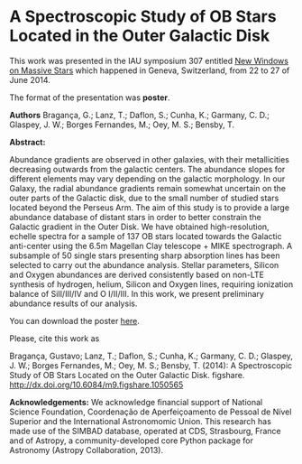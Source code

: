 # A Spectroscopic Study of OB Stars Located in the Outer Galactic Disk


This work was presented in the IAU symposium 307 entitled [New Windows on Massive Stars](http://obswww.unige.ch/Conferences/IAU307/index.html) which happened in Geneva, Switzerland, from 22 to 27 of June 2014.


The format of the presentation was **poster**.

**Authors** Bragança, G.; Lanz, T.; Daflon, S.; Cunha, K.; Garmany, C. D.; 
            Glaspey, J. W.; Borges Fernandes, M.; Oey, M. S.; Bensby, T.

**Abstract:**

Abundance gradients are observed in other galaxies, with their metallicities 
decreasing outwards from the galactic centers. The abundance slopes for different 
elements may vary depending on the galactic morphology. In our Galaxy, the radial 
abundance gradients remain somewhat uncertain on the outer parts of the Galactic 
disk, due to the small number of studied stars located beyond the Perseus Arm. The 
aim of this study is to provide a large abundance database of distant stars in order 
to better constrain the Galactic gradient in the Outer Disk. We have obtained 
high-resolution, echelle spectra for a sample of 137 OB stars located towards the 
Galactic anti-center using the 6.5m Magellan Clay telescope + MIKE spectrograph. A 
subsample of 50 single stars presenting sharp absorption lines has been selected to 
carry out the abundance analysis. Stellar parameters, Silicon and Oxygen abundances 
are derived consistently based on non-LTE synthesis of hydrogen, helium, Silicon and 
Oxygen lines, requiring ionization balance of SiII/III/IV and O I/II/III. In this work, 
we present preliminary abundance results of our analysis.


You can download the poster [here](http://dx.doi.org/10.6084/m9.figshare.1050565).


Please, cite this work as

Bragança, Gustavo; Lanz, T.; Daflon, S.; Cunha, K.; Garmany, C. D.; Glaspey, J. W.; Borges Fernandes, M.; Oey, M. S.; Bensby, T. (2014): A Spectroscopic Study of OB Stars Located on the Outer Galactic Disk. figshare. 
http://dx.doi.org/10.6084/m9.figshare.1050565


**Acknowledgements:**
We acknowledge financial support of National Science Foundation, Coordenação de Aperfeiçoamento de Pessoal de Nível Superior
 and the International Astronomomic Union. This research has made use of the SIMBAD database,
operated at CDS, Strasbourg, France and of Astropy, a community-developed core Python package for Astronomy (Astropy Collaboration, 2013).
